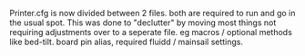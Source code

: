 Printer.cfg is now divided between 2 files. both are required to run and go in the usual spot. This was done to "declutter" by moving most things not requiring adjustments 
over to a seperate file. eg macros / optional methods like bed-tilt. board pin alias, required fluidd / mainsail settings. 
